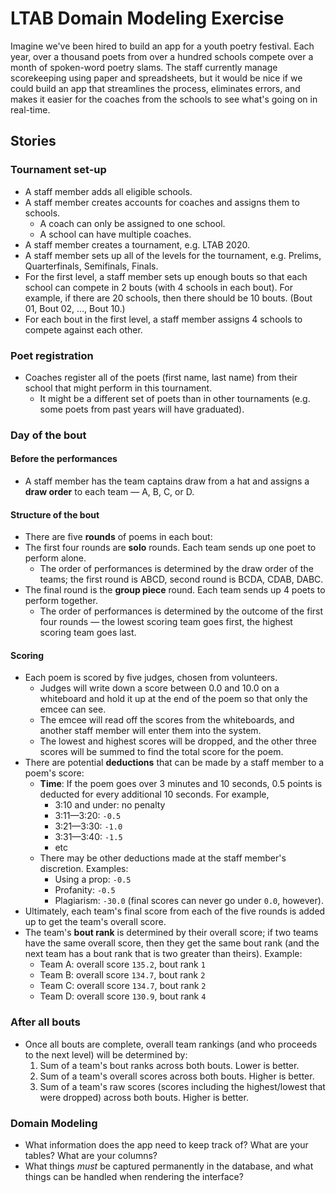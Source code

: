 # LTAB Domain Modeling Exercise

Imagine we've been hired to build an app for a youth poetry festival. Each year, over a thousand poets from over a hundred schools compete over a month of spoken-word poetry slams. The staff currently manage scorekeeping using paper and spreadsheets, but it would be nice if we could build an app that streamlines the process, eliminates errors, and makes it easier for the coaches from the schools to see what's going on in real-time.

## Stories

### Tournament set-up

 - A staff member adds all eligible schools.
 - A staff member creates accounts for coaches and assigns them to schools.
    - A coach can only be assigned to one school.
    - A school can have multiple coaches.
 - A staff member creates a tournament, e.g. LTAB 2020.
 - A staff member sets up all of the levels for the tournament, e.g. Prelims, Quarterfinals, Semifinals, Finals.
 - For the first level, a staff member sets up enough bouts so that each school can compete in 2 bouts (with 4 schools in each bout). For example, if there are 20 schools, then there should be 10 bouts. (Bout 01, Bout 02, ..., Bout 10.)
 - For each bout in the first level, a staff member assigns 4 schools to compete against each other.

### Poet registration

 - Coaches register all of the poets (first name, last name) from their school that might perform in this tournament.
    - It might be a different set of poets than in other tournaments (e.g. some poets from past years will have graduated).

### Day of the bout

#### Before the performances

 - A staff member has the team captains draw from a hat and assigns a **draw order** to each team — A, B, C, or D.
 
#### Structure of the bout

 - There are five **rounds** of poems in each bout:
 - The first four rounds are **solo** rounds. Each team sends up one poet to perform alone.
    - The order of performances is determined by the draw order of the teams; the first round is ABCD, second round is BCDA, CDAB, DABC.
 - The final round is the **group piece** round. Each team sends up 4 poets to perform together.
    - The order of performances is determined by the outcome of the first four rounds — the lowest scoring team goes first, the highest scoring team goes last.

#### Scoring

 - Each poem is scored by five judges, chosen from volunteers.
    - Judges will write down a score between 0.0 and 10.0 on a whiteboard and hold it up at the end of the poem so that only the emcee can see.
    - The emcee will read off the scores from the whiteboards, and another staff member will enter them into the system.
    - The lowest and highest scores will be dropped, and the other three scores will be summed to find the total score for the poem.
 - There are potential **deductions** that can be made by a staff member to a poem's score:
    - **Time**: If the poem goes over 3 minutes and 10 seconds, 0.5 points is deducted for every additional 10 seconds. For example,
        - 3:10 and under: no penalty
        - 3:11—3:20: `-0.5`
        - 3:21—3:30: `-1.0`
        - 3:31—3:40: `-1.5`
        - etc
    - There may be other deductions made at the staff member's discretion. Examples:
        - Using a prop: `-0.5`
        - Profanity: `-0.5`
        - Plagiarism: `-30.0` (final scores can never go under `0.0`, however).
 - Ultimately, each team's final score from each of the five rounds is added up to get the team's overall score.
 - The team's **bout rank** is determined by their overall score; if two teams have the same overall score, then they get the same bout rank (and the next team has a bout rank that is two greater than theirs). Example:
    - Team A: overall score `135.2`, bout rank `1`
    - Team B: overall score `134.7`, bout rank `2`
    - Team C: overall score `134.7`, bout rank `2`
    - Team D: overall score `130.9`, bout rank `4`

### After all bouts

 - Once all bouts are complete, overall team rankings (and who proceeds to the next level) will be determined by:
    1. Sum of a team's bout ranks across both bouts. Lower is better.
    2. Sum of a team's overall scores across both bouts. Higher is better.
    3. Sum of a team's raw scores (scores including the highest/lowest that were dropped) across both bouts. Higher is better.

### Domain Modeling

 - What information does the app need to keep track of? What are your tables? What are your columns?
 - What things _must_ be captured permanently in the database, and what things can be handled when rendering the interface?
